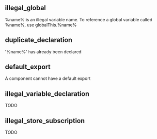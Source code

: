 ## illegal_global

%name% is an illegal variable name. To reference a global variable called %name%, use globalThis.%name%

## duplicate_declaration

'%name%' has already been declared

## default_export

A component cannot have a default export

## illegal_variable_declaration

TODO

## illegal_store_subscription

TODO